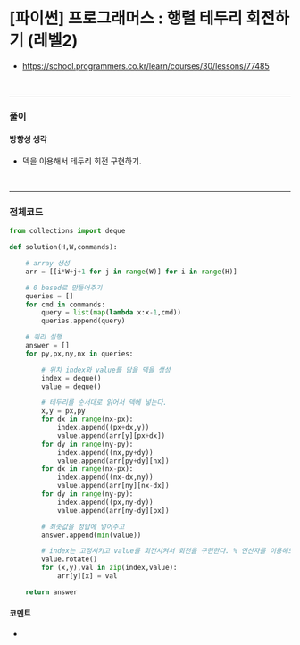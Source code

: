 # **\[파이썬\] 프로그래머스 : 행렬 테두리 회전하기 (레벨2)**

- https://school.programmers.co.kr/learn/courses/30/lessons/77485

<br>

---

### **풀이**

#### **방향성 생각**

- 덱을 이용해서 테두리 회전 구현하기.

<br>

---

### **전체코드**

```python
from collections import deque

def solution(H,W,commands):

    # array 생성
    arr = [[i*W+j+1 for j in range(W)] for i in range(H)]

    # 0 based로 만들어주기
    queries = []
    for cmd in commands:
        query = list(map(lambda x:x-1,cmd))
        queries.append(query)

    # 쿼리 실행
    answer = []
    for py,px,ny,nx in queries:

        # 위치 index와 value를 담을 덱을 생성
        index = deque()
        value = deque()

        # 테두리를 순서대로 읽어서 덱에 넣는다.
        x,y = px,py
        for dx in range(nx-px):
            index.append((px+dx,y))
            value.append(arr[y][px+dx])
        for dy in range(ny-py):
            index.append((nx,py+dy))
            value.append(arr[py+dy][nx])
        for dx in range(nx-px):
            index.append((nx-dx,ny))
            value.append(arr[ny][nx-dx])
        for dy in range(ny-py):
            index.append((px,ny-dy))
            value.append(arr[ny-dy][px])

        # 최솟값을 정답에 넣어주고
        answer.append(min(value))

        # index는 고정시키고 value를 회전시켜서 회전을 구현한다. % 연산자를 이용해도 무방방
        value.rotate()
        for (x,y),val in zip(index,value):
            arr[y][x] = val

    return answer
```

#### **코멘트**

-
